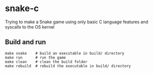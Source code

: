 # snake-c
Trying to make a Snake game using only basic C language features and syscalls to the OS kernel

## Build and run
```
make snake    # build an executable in build/ directory
make run      # run the game
make clean    # clean the build folder
make rebuild  # rebuild the executable in build/ directory
```
